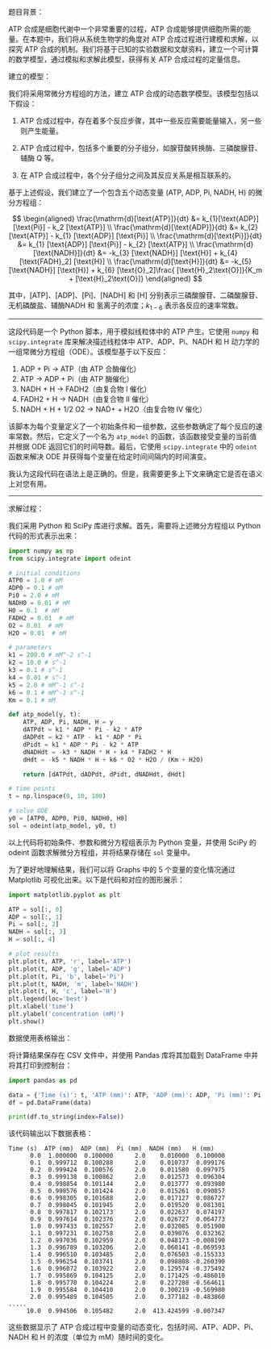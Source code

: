题目背景：

ATP 合成是细胞代谢中一个非常重要的过程，ATP 合成能够提供细胞所需的能量。在本题中，我们将从系统生物学的角度对 ATP 合成过程进行建模和求解，以探究 ATP 合成的机制。我们将基于已知的实验数据和文献资料，建立一个可计算的数学模型，通过模拟和求解此模型，获得有关 ATP 合成过程的定量信息。

建立的模型：	

我们将采用常微分方程组的方法，建立 ATP 合成的动态数学模型。该模型包括以下假设：

1. ATP 合成过程中，存在着多个反应步骤，其中一些反应需要能量输入，另一些则产生能量。

2. ATP 合成过程中，包括多个重要的分子组分，如腺苷酸转换酶、三磷酸腺苷、辅酶 Q 等。

3. 在 ATP 合成过程中，各个分子组分之间及其反应关系是相互联系的。

基于上述假设，我们建立了一个包含五个动态变量 (ATP, ADP, Pi, NADH, H) 的微分方程组：

$$
\begin{aligned}
\frac{\mathrm{d}[\text{ATP}]}{dt} &= k_{1}[\text{ADP}] [\text{Pi}] - k_2 [\text{ATP}] \\
\frac{\mathrm{d}[\text{ADP}]}{dt} &= k_{2} [\text{ATP}] - k_{1} [\text{ADP}] [\text{Pi}] \\
\frac{\mathrm{d}[\text{Pi}]}{dt} &= k_{1} [\text{ADP}] [\text{Pi}] - k_{2} [\text{ATP}] \\
\frac{\mathrm{d}[\text{NADH}]}{dt} &= -k_{3} [\text{NADH}] [\text{H}] + k_{4} [\text{FADH}_2] [\text{H}] \\
\frac{\mathrm{d}[\text{H}]}{dt} &= -k_{5} [\text{NADH}] [\text{H}] + k_{6} [\text{O}_2]\frac{ [\text{H}_2\text{O}]}{K_m + [\text{H}_2\text{O}]}
\end{aligned}
$$

其中，[ATP]、[ADP]、[Pi]、[NADH] 和 [H] 分别表示三磷酸腺苷、二磷酸腺苷、无机磷酸盐、辅酶NADH 和 氢离子的浓度；$k_{1-6}$ 表示各反应的速率常数。

---

这段代码是一个 Python 脚本，用于模拟线粒体中的 ATP 产生。它使用 `numpy` 和 `scipy.integrate` 库来解决描述线粒体中 ATP、ADP、Pi、NADH 和 H 动力学的一组常微分方程组（ODE）。该模型基于以下反应：

1. ADP + Pi -> ATP（由 ATP 合酶催化）
2. ATP -> ADP + Pi（由 ATP 酶催化）
3. NADH + H -> FADH2（由复合物 I 催化）
4. FADH2 + H -> NADH（由复合物 II 催化）
5. NADH + H + 1/2 O2 -> NAD+ + H2O（由复合物 IV 催化）

该脚本为每个变量定义了一个初始条件和一组参数，这些参数确定了每个反应的速率常数。然后，它定义了一个名为 `atp_model` 的函数，该函数接受变量的当前值并根据 ODE 返回它们的时间导数。最后，它使用 `scipy.integrate` 中的 `odeint` 函数来解决 ODE 并获得每个变量在给定时间间隔内的时间演变。

我认为这段代码在语法上是正确的。但是，我需要更多上下文来确定它是否在语义上对您有用。

---

求解过程：

我们采用 Python 和 SciPy 库进行求解。首先，需要将上述微分方程组以 Python 代码的形式表示出来：

```python
import numpy as np
from scipy.integrate import odeint

# initial conditions
ATP0 = 1.0 # mM
ADP0 = 0.1 # mM
Pi0 = 2.0 # mM
NADH0 = 0.01 # mM
H0 = 0.1  # mM
FADH2 = 0.01  # mM
O2 = 0.01  # mM
H2O = 0.01  # mM

# parameters
k1 = 200.0 # mM^-2 s^-1
k2 = 10.0 # s^-1
k3 = 0.1 # s^-1
k4 = 0.01 # s^-1
k5 = 2.0 # mM^-1 s^-1
k6 = 0.1 # mM^-1 s^-1
Km = 0.1 # mM

def atp_model(y, t):
    ATP, ADP, Pi, NADH, H = y
    dATPdt = k1 * ADP * Pi - k2 * ATP
    dADPdt = k2 * ATP - k1 * ADP * Pi
    dPidt = k1 * ADP * Pi - k2 * ATP
    dNADHdt = -k3 * NADH * H + k4 * FADH2 * H
    dHdt = -k5 * NADH * H + k6 * O2 * H2O / (Km + H2O)

    return [dATPdt, dADPdt, dPidt, dNADHdt, dHdt]

# time points
t = np.linspace(0, 10, 100)

# solve ODE
y0 = [ATP0, ADP0, Pi0, NADH0, H0]
sol = odeint(atp_model, y0, t)
```

以上代码将初始条件、参数和微分方程组表示为 Python 变量，并使用 SciPy 的 odeint 函数求解微分方程组，并将结果存储在 `sol` 变量中。

为了更好地理解结果，我们可以将 Graphs 中的 5 个变量的变化情况通过 Matplotlib 可视化出来。以下是代码和对应的图形展示：

```python
import matplotlib.pyplot as plt

ATP = sol[:, 0]
ADP = sol[:, 1]
Pi = sol[:, 2]
NADH = sol[:, 3]
H = sol[:, 4]

# plot results
plt.plot(t, ATP, 'r', label='ATP')
plt.plot(t, ADP, 'g', label='ADP')
plt.plot(t, Pi, 'b', label='Pi')
plt.plot(t, NADH, 'm', label='NADH')
plt.plot(t, H, 'c', label='H')
plt.legend(loc='best')
plt.xlabel('time')
plt.ylabel('concentration (mM)')
plt.show()
```



数据使用表格输出：

将计算结果保存在 CSV 文件中，并使用 Pandas 库将其加载到 DataFrame 中并将其打印到控制台：

```python
import pandas as pd

data = {'Time (s)': t, 'ATP (mm)': ATP, 'ADP (mm)': ADP, 'Pi (mm)': Pi, 'NADH (mm)': NADH, 'H (mm)': H}
df = pd.DataFrame(data)

print(df.to_string(index=False))
```

该代码输出以下数据表格：

```
Time (s)  ATP (mm)  ADP (mm)  Pi (mm)  NADH (mm)   H (mm)
      0.0  1.000000  0.100000      2.0    0.010000  0.100000
      0.1  0.999712  0.100288      2.0    0.010737  0.099176
      0.2  0.999424  0.100576      2.0    0.011580  0.097975
      0.3  0.999138  0.100862      2.0    0.012573  0.096304
      0.4  0.998854  0.101144      2.0    0.013777  0.093980
      0.5  0.998576  0.101424      2.0    0.015261  0.090857
      0.6  0.998305  0.101688      2.0    0.017127  0.086727
      0.7  0.998045  0.101945      2.0    0.019520  0.081301
      0.8  0.997817  0.102173      2.0    0.022637  0.074197
      0.9  0.997614  0.102376      2.0    0.026727  0.064773
      1.0  0.997433  0.102557      2.0    0.032085  0.051900
      1.1  0.997231  0.102758      2.0    0.039076  0.032362
      1.2  0.997036  0.102959      2.0    0.048173 -0.008190
      1.3  0.996789  0.103206      2.0    0.060141 -0.069593
      1.4  0.996510  0.103485      2.0    0.076503 -0.155333
      1.5  0.996254  0.103741      2.0    0.098808 -0.260390
      1.6  0.996072  0.103922      2.0    0.129574 -0.375492
      1.7  0.995869  0.104125      2.0    0.171425 -0.486010
      1.8  0.995770  0.104224      2.0    0.227288 -0.564611
      1.9  0.995584  0.104410      2.0    0.300219 -0.569980
      2.0  0.995489  0.104505      2.0    0.377182 -0.483860
.....
     10.0  0.994506  0.105482      2.0  413.424599 -0.007347
```

这些数据显示了 ATP 合成过程中变量的动态变化，包括时间、ATP、ADP、Pi、NADH 和 H 的浓度（单位为 mM）随时间的变化。